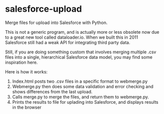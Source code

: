 salesforce-upload
=================

Merge files for upload into Salesforce with Python.

This is not a generic program, and is actually more or less obsolete now due to a great new tool called dataloader.io. When we built this in 2011 Salesforce still had a weak API for integrating third party data.

Still, if you are doing something custom that involves merging multiple .csv files into a single, hierarchical Salesforce data model, you may find some inspiration here.

Here is how it works:

1. Index.html posts two .csv files in a specific format to webmerge.py
2. Webmerge.py then does some data validation and error checking and shows differences from the last upload.
3. Calls merge.py to merge the files, and return them to webmerge.py.
4. Prints the results to file for uplading into Salesforce, and displays results in the browser

